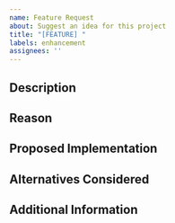 ```yaml
---
name: Feature Request
about: Suggest an idea for this project
title: "[FEATURE] "
labels: enhancement
assignees: ''
---
```


## Description
<!-- Provide a clear and concise description of the feature you'd like -->

## Reason
<!-- Explain why this feature is needed and what problem it solves -->

## Proposed Implementation
<!-- If you have an idea of how to implement this feature, please describe it here -->

## Alternatives Considered
<!-- Describe any alternative solutions or features you've considered -->

## Additional Information
<!-- Add any other context or screenshots about the feature request here -->